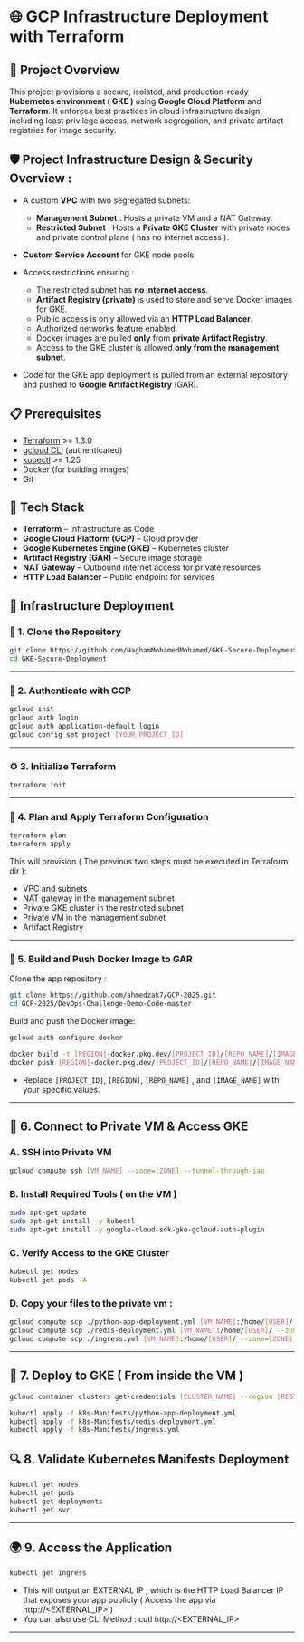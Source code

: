 # 🌐 GCP Infrastructure Deployment with Terraform


## 🚀 Project Overview

This project provisions a secure, isolated, and production-ready **Kubernetes environment ( GKE )** using **Google Cloud Platform** and **Terraform**. It enforces best practices in cloud infrastructure design, including least privilege access, network segregation, and private artifact registries for image security.


## 🛡️ Project Infrastructure Design & Security Overview :

* A custom **VPC** with two segregated subnets:

  * **Management Subnet** : Hosts a private VM and a NAT Gateway.
  * **Restricted Subnet** : Hosts a **Private GKE Cluster** with private nodes and private control plane ( has no internet access ).
* **Custom Service Account** for GKE node pools.
* Access restrictions ensuring :

  * The restricted subnet has **no internet access**.
  * **Artifact Registry (private)** is used to store and serve Docker images for GKE.
  * Public access is only allowed via an **HTTP Load Balancer**.
  * Authorized networks feature enabled.
  * Docker images are pulled **only** from **private Artifact Registry**.
  * Access to the GKE cluster is allowed **only from the management subnet**.
* Code for the GKE app deployment is pulled from an external repository and pushed to **Google Artifact Registry** (GAR).


## 📋 Prerequisites

* [Terraform](https://developer.hashicorp.com/terraform/downloads) >= 1.3.0
* [gcloud CLI](https://cloud.google.com/sdk/docs/install) (authenticated)
* [kubectl](https://kubernetes.io/docs/tasks/tools/) >= 1.25
* Docker (for building images)
* Git


## 🧰 Tech Stack

* **Terraform** – Infrastructure as Code
* **Google Cloud Platform (GCP)** – Cloud provider
* **Google Kubernetes Engine (GKE)** – Kubernetes cluster
* **Artifact Registry (GAR)** – Secure image storage
* **NAT Gateway** – Outbound internet access for private resources
* **HTTP Load Balancer** – Public endpoint for services


## 🔧 Infrastructure Deployment

### 🔁 1. Clone the Repository

```bash
git clone https://github.com/NaghamMohamedMohamed/GKE-Secure-Deployment.git
cd GKE-Secure-Deployment
```
---

### 🔐 2. Authenticate with GCP

```bash
gcloud init
gcloud auth login
gcloud auth application-default login
gcloud config set project [YOUR_PROJECT_ID]
```
---

### ⚙️ 3. Initialize Terraform

```bash
terraform init
```
---

### 🧮 4. Plan and Apply Terraform Configuration

```bash
terraform plan
terraform apply
```

This will provision ( The previous two steps must be executed in Terraform dir ):

* VPC and subnets
* NAT gateway in the management subnet
* Private GKE cluster in the restricted subnet
* Private VM in the management subnet
* Artifact Registry

---

### 🐳 5. Build and Push Docker Image to GAR

Clone the app repository :

```bash
git clone https://github.com/ahmedzak7/GCP-2025.git
cd GCP-2025/DevOps-Challenge-Demo-Code-master
```

Build and push the Docker image:

```bash
gcloud auth configure-docker

docker build -t [REGION]-docker.pkg.dev/[PROJECT_ID]/[REPO_NAME]/[IMAGE_NAME]:latest .
docker push [REGION]-docker.pkg.dev/[PROJECT_ID]/[REPO_NAME]/[IMAGE_NAME]:latest
```

- Replace `[PROJECT_ID]`, `[REGION]`, `[REPO_NAME]` , and `[IMAGE_NAME]` with your specific values.

---

## 🔑 6. Connect to Private VM & Access GKE

### A. SSH into Private VM 

```bash
gcloud compute ssh [VM_NAME] --zone=[ZONE] --tunnel-through-iap

```
### B. Install Required Tools ( on the VM )

```bash
sudo apt-get update 
sudo apt-get install -y kubectl 
sudo apt-get install -y google-cloud-sdk-gke-gcloud-auth-plugin
```
### C. Verify Access to the GKE Cluster

```bash
kubectl get nodes
kubectl get pods -A
```

### D. Copy your files to the private vm : 

```bash
gcloud compute scp ./python-app-deployment.yml [VM_NAME]:/home/[USER]/ --zone=[ZONE] --tunnel-through-iap
gcloud compute scp ./redis-deployment.yml [VM_NAME]:/home/[USER]/ --zone=[ZONE] --tunnel-through-iap
gcloud compute scp ./ingress.yml [VM_NAME]:/home/[USER]/ --zone=[ZONE] --tunnel-through-iap
```
---

## 🚀 7. Deploy to GKE ( From inside the VM )

```bash
gcloud container clusters get-credentials [CLUSTER_NAME] --region [REGION] 

kubectl apply -f k8s-Manifests/python-app-deployment.yml
kubectl apply -f k8s-Manifests/redis-deployment.yml
kubectl apply -f k8s-Manifests/ingress.yml

```

## 🔍 8. Validate Kubernetes Manifests Deployment

```bash
kubectl get nodes
kubectl get pods
kubectl get deployments
kubectl get svc
```

---

## 🌍 9. Access the Application

```bash
kubectl get ingress
```
- This will output an EXTERNAL IP , which is the HTTP Load Balancer IP that exposes your app publicly ( Access the app via http://<EXTERNAL_IP> )
- You can also use CLI Method : cutl http://<EXTERNAL_IP>
---

